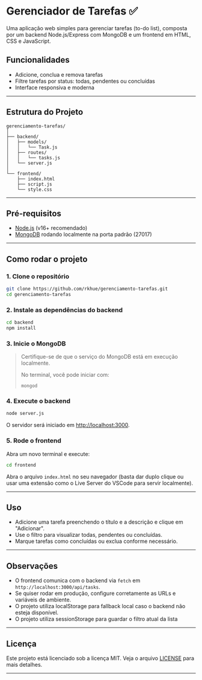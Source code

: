 # Gerenciador de Tarefas ✅

Uma aplicação web simples para gerenciar tarefas (to-do list), composta por um backend Node.js/Express com MongoDB e um frontend em HTML, CSS e JavaScript.

## Funcionalidades

- Adicione, conclua e remova tarefas
- Filtre tarefas por status: todas, pendentes ou concluídas
- Interface responsiva e moderna

---

## Estrutura do Projeto

```
gerenciamento-tarefas/
│
├── backend/
│   ├── models/
│   │   └── Task.js
│   ├── routes/
│   │   └── tasks.js
│   └── server.js
│
└── frontend/
    ├── index.html
    ├── script.js
    └── style.css
```

---

## Pré-requisitos

- [Node.js](https://nodejs.org/) (v16+ recomendado)
- [MongoDB](https://www.mongodb.com/) rodando localmente na porta padrão (27017)

---

## Como rodar o projeto

### 1. Clone o repositório

```sh
git clone https://github.com/rkhue/gerenciamento-tarefas.git
cd gerenciamento-tarefas
```

### 2. Instale as dependências do backend

```sh
cd backend
npm install
```

### 3. Inicie o MongoDB

> Certifique-se de que o serviço do MongoDB está em execução localmente.
>
> No terminal, você pode iniciar com:
>
> ```
> mongod
> ```

### 4. Execute o backend

```sh
node server.js
```

O servidor será iniciado em [http://localhost:3000](http://localhost:3000).

### 5. Rode o frontend

Abra um novo terminal e execute:

```sh
cd frontend
```

Abra o arquivo `index.html` no seu navegador (basta dar duplo clique ou usar uma extensão como o Live Server do VSCode para servir localmente).

---

## Uso

- Adicione uma tarefa preenchendo o título e a descrição e clique em "Adicionar".
- Use o filtro para visualizar todas, pendentes ou concluídas.
- Marque tarefas como concluídas ou exclua conforme necessário.

---

## Observações

- O frontend comunica com o backend via `fetch` em `http://localhost:3000/api/tasks`.
- Se quiser rodar em produção, configure corretamente as URLs e variáveis de ambiente.
- O projeto utiliza localStorage para fallback local caso o backend não esteja disponível.
- O projeto utiliza sessionStorage para guardar o filtro atual da lista

---

## Licença

Este projeto está licenciado sob a licença MIT. Veja o arquivo [LICENSE](LICENSE) para mais detalhes.

---
